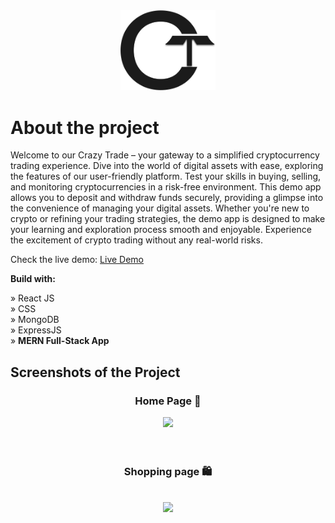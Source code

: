 <div align='center'><img style="width:30%" src='frontend/src/images/homepage/ctlogo.png'/></div>

# About the project

Welcome to our Crazy Trade – your gateway to a simplified cryptocurrency trading experience. Dive into the world of digital assets with ease, exploring the features of our user-friendly platform. Test your skills in buying, selling, and monitoring cryptocurrencies in a risk-free environment. This demo app allows you to deposit and withdraw funds securely, providing a glimpse into the convenience of managing your digital assets. Whether you're new to crypto or refining your trading strategies, the demo app is designed to make your learning and exploration process smooth and enjoyable. Experience the excitement of crypto trading without any real-world risks.

Check the live demo: [Live Demo](https://crazy-trade-frontend.vercel.app/)

**Build with:**

» React JS <br>
» CSS <br>
» MongoDB <br>
» ExpressJS <br>
» **MERN Full-Stack App**

## Screenshots of the Project

<h3 align='center'>Home Page 🏡</h3>
<div align='center'><img src='/src/images/logo/fullpage.png'/></div>
<br>
<br>
<h3 align='center'>Shopping page 🛍️</h3>
<br>
<div align='center'><img src='/src/images/logo/shoppingpage.png'/></div>
<br>
<br>
